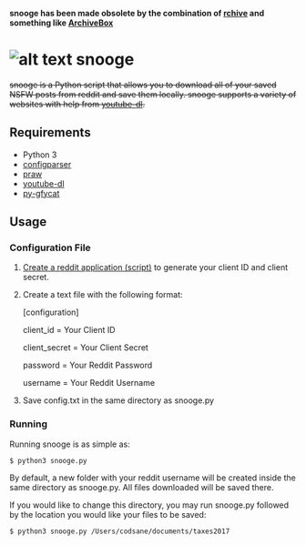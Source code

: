 **snooge has been made obsolete by the combination of [rchive](https://github.com/codsane/rchive) and something like [ArchiveBox](https://github.com/pirate/ArchiveBox)**


# ![alt text](http://i.imgur.com/7U0Oqwf.png "Credits: /u/lemonzoidberg") snooge

~~snooge is a Python script that allows you to download all of your saved NSFW posts from reddit and save them locally. snooge supports a variety of websites with help from [youtube-dl](https://rg3.github.io/youtube-dl/).~~

## Requirements

- Python 3
- [configparser](https://docs.python.org/3/library/configparser.html)
- [praw](https://praw.readthedocs.io/en/latest/)
- [youtube-dl](https://rg3.github.io/youtube-dl/)
- [py-gfycat](https://github.com/ankeshanand/py-gfycat)

## Usage

### Configuration File
1. [Create a reddit application (script)](https://www.reddit.com/prefs/apps/) to generate your client ID and client secret.
2. Create a text file with the following format:

	[configuration]

	client_id = Your Client ID

	client_secret = Your Client Secret

	password = Your Reddit Password

	username = Your Reddit Username
3. Save config.txt in the same directory as snooge.py

### Running

Running snooge is as simple as:

	$ python3 snooge.py

By default, a new folder with your reddit username will be created inside the same directory as snooge.py. All files downloaded will be saved there.

If you would like to change this directory, you may run snooge.py followed by the location you would like your files to be saved:

	$ python3 snooge.py /Users/codsane/documents/taxes2017
